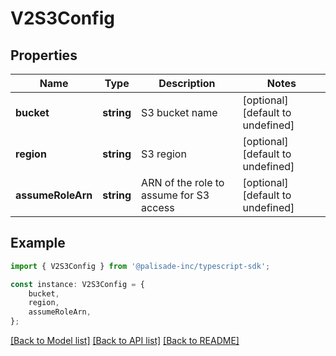 # V2S3Config


## Properties

Name | Type | Description | Notes
------------ | ------------- | ------------- | -------------
**bucket** | **string** | S3 bucket name | [optional] [default to undefined]
**region** | **string** | S3 region | [optional] [default to undefined]
**assumeRoleArn** | **string** | ARN of the role to assume for S3 access | [optional] [default to undefined]

## Example

```typescript
import { V2S3Config } from '@palisade-inc/typescript-sdk';

const instance: V2S3Config = {
    bucket,
    region,
    assumeRoleArn,
};
```

[[Back to Model list]](../README.md#documentation-for-models) [[Back to API list]](../README.md#documentation-for-api-endpoints) [[Back to README]](../README.md)
